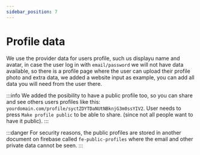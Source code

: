 ```yaml
---
sidebar_position: 7
---
```


# Profile data 

We use the provider data for users profile, such us displayu name and avatar, in case the user log in with `email/password` we will not have data available,
so there is a profile page where the user can upload their profile photo and extra data, we added a website input as example, you can add all data you will need from the user there.

:::info
We added the posibility to have a public profile too, so you can share and see others users profiles like this: `yourdomain.com/profile/syctZDYTDaNUtNBknjG3m0ssYIV2`.
User needs to press `Make profile public` to be able to share. (since not all people want to have it public).
:::

:::danger
For security reasons, the public profiles are stored in another document on firebase called `fe-public-profiles` where the email and other private data cannot be seen.
:::

